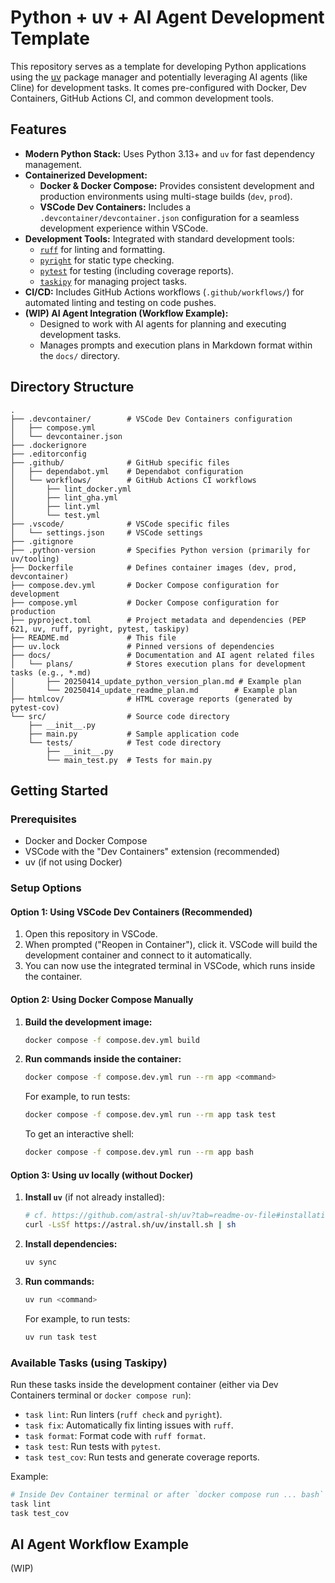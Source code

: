 # Python + uv + AI Agent Development Template

This repository serves as a template for developing Python applications using the [uv](https://docs.astral.sh/uv/) package manager and potentially leveraging AI agents (like Cline) for development tasks. It comes pre-configured with Docker, Dev Containers, GitHub Actions CI, and common development tools.

## Features

*   **Modern Python Stack:** Uses Python 3.13+ and `uv` for fast dependency management.
*   **Containerized Development:**
    *   **Docker & Docker Compose:** Provides consistent development and production environments using multi-stage builds (`dev`, `prod`).
    *   **VSCode Dev Containers:** Includes a `.devcontainer/devcontainer.json` configuration for a seamless development experience within VSCode.
*   **Development Tools:** Integrated with standard development tools:
    *   [`ruff`](https://docs.astral.sh/ruff/) for linting and formatting.
    *   [`pyright`](https://microsoft.github.io/pyright/) for static type checking.
    *   [`pytest`](https://docs.pytest.org/) for testing (including coverage reports).
    *   [`taskipy`](https://github.com/taskipy/taskipy) for managing project tasks.
*   **CI/CD:** Includes GitHub Actions workflows (`.github/workflows/`) for automated linting and testing on code pushes.
*   **(WIP) AI Agent Integration (Workflow Example):**
    *   Designed to work with AI agents for planning and executing development tasks.
    *   Manages prompts and execution plans in Markdown format within the `docs/` directory.

## Directory Structure

```
.
├── .devcontainer/        # VSCode Dev Containers configuration
│   ├── compose.yml
│   └── devcontainer.json
├── .dockerignore
├── .editorconfig
├── .github/              # GitHub specific files
│   ├── dependabot.yml    # Dependabot configuration
│   └── workflows/        # GitHub Actions CI workflows
│       ├── lint_docker.yml
│       ├── lint_gha.yml
│       ├── lint.yml
│       └── test.yml
├── .vscode/              # VSCode specific files
│   └── settings.json     # VSCode settings
├── .gitignore
├── .python-version       # Specifies Python version (primarily for uv/tooling)
├── Dockerfile            # Defines container images (dev, prod, devcontainer)
├── compose.dev.yml       # Docker Compose configuration for development
├── compose.yml           # Docker Compose configuration for production
├── pyproject.toml        # Project metadata and dependencies (PEP 621, uv, ruff, pyright, pytest, taskipy)
├── README.md             # This file
├── uv.lock               # Pinned versions of dependencies
├── docs/                 # Documentation and AI agent related files
│   └── plans/            # Stores execution plans for development tasks (e.g., *.md)
│       ├── 20250414_update_python_version_plan.md # Example plan
│       └── 20250414_update_readme_plan.md        # Example plan
├── htmlcov/              # HTML coverage reports (generated by pytest-cov)
└── src/                  # Source code directory
    ├── __init__.py
    ├── main.py           # Sample application code
    └── tests/            # Test code directory
        ├── __init__.py
        └── main_test.py  # Tests for main.py
```

## Getting Started

### Prerequisites

*   Docker and Docker Compose
*   VSCode with the "Dev Containers" extension (recommended)
*   uv (if not using Docker)

### Setup Options

#### Option 1: Using VSCode Dev Containers (Recommended)

1.  Open this repository in VSCode.
2.  When prompted ("Reopen in Container"), click it. VSCode will build the development container and connect to it automatically.
3.  You can now use the integrated terminal in VSCode, which runs inside the container.

#### Option 2: Using Docker Compose Manually

1.  **Build the development image:**
    ```bash
    docker compose -f compose.dev.yml build
    ```
2.  **Run commands inside the container:**
    ```bash
    docker compose -f compose.dev.yml run --rm app <command>
    ```
    For example, to run tests:
    ```bash
    docker compose -f compose.dev.yml run --rm app task test
    ```
    To get an interactive shell:
    ```bash
    docker compose -f compose.dev.yml run --rm app bash
    ```

#### Option 3: Using uv locally (without Docker)
1.  **Install `uv`** (if not already installed):
    ```bash
    # cf. https://github.com/astral-sh/uv?tab=readme-ov-file#installation
    curl -LsSf https://astral.sh/uv/install.sh | sh
    ```
2.  **Install dependencies:**
    ```bash
    uv sync
    ```
3.  **Run commands:**
    ```bash
    uv run <command>
    ```
    For example, to run tests:
    ```bash
    uv run task test
    ```

### Available Tasks (using Taskipy)

Run these tasks inside the development container (either via Dev Containers terminal or `docker compose run`):

*   `task lint`: Run linters (`ruff check` and `pyright`).
*   `task fix`: Automatically fix linting issues with `ruff`.
*   `task format`: Format code with `ruff format`.
*   `task test`: Run tests with `pytest`.
*   `task test_cov`: Run tests and generate coverage reports.

Example:
```bash
# Inside Dev Container terminal or after `docker compose run ... bash`
task lint
task test_cov
```

## AI Agent Workflow Example

(WIP)
